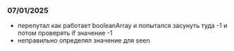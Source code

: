 ### 07/01/2025
- перепутал как работает booleanArray и попытался засунуть туда -1 и потом проверять 
if значение -1
- неправильно определял значение для seen